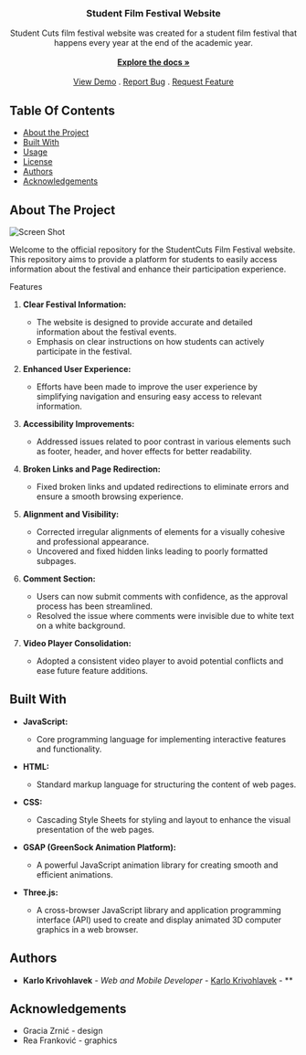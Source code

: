 <br/>
<p align="center">
  <h3 align="center">Student Film Festival Website</h3>

  <p align="center">
    Student Cuts film festival website was created for a student film festival that happens every year at the end of the academic year.
    <br/>
    <br/>
    <a href="https://github.com/KarloKrivohlavek/StudentCuts"><strong>Explore the docs »</strong></a>
    <br/>
    <br/>
    <a href="https://github.com/KarloKrivohlavek/StudentCuts">View Demo</a>
    .
    <a href="https://github.com/KarloKrivohlavek/StudentCuts/issues">Report Bug</a>
    .
    <a href="https://github.com/KarloKrivohlavek/StudentCuts/issues">Request Feature</a>
  </p>
</p>



## Table Of Contents

* [About the Project](#about-the-project)
* [Built With](#built-with)
* [Usage](#usage)
* [License](#license)
* [Authors](#authors)
* [Acknowledgements](#acknowledgements)

## About The Project

![Screen Shot](![firefox_0dRLkZR2X0](https://github.com/KarloKrivohlavek/StudentCuts/assets/131522524/c81d37bc-fb90-4531-bde9-0fc5d30edfcc)
)

Welcome to the official repository for the StudentCuts Film Festival website. This repository aims to provide a platform for students to easily access information about the festival and enhance their participation experience.


Features
1. **Clear Festival Information:**
   - The website is designed to provide accurate and detailed information about the festival events.
   - Emphasis on clear instructions on how students can actively participate in the festival.

2. **Enhanced User Experience:**
   - Efforts have been made to improve the user experience by simplifying navigation and ensuring easy access to relevant information.

3. **Accessibility Improvements:**
   - Addressed issues related to poor contrast in various elements such as footer, header, and hover effects for better readability.

4. **Broken Links and Page Redirection:**
   - Fixed broken links and updated redirections to eliminate errors and ensure a smooth browsing experience.

5. **Alignment and Visibility:**
   - Corrected irregular alignments of elements for a visually cohesive and professional appearance.
   - Uncovered and fixed hidden links leading to poorly formatted subpages.

6. **Comment Section:**
   - Users can now submit comments with confidence, as the approval process has been streamlined.
   - Resolved the issue where comments were invisible due to white text on a white background.

7. **Video Player Consolidation:**
   - Adopted a consistent video player to avoid potential conflicts and ease future feature additions.



## Built With

- **JavaScript:**
  - Core programming language for implementing interactive features and functionality.

- **HTML:**
  - Standard markup language for structuring the content of web pages.

- **CSS:**
  - Cascading Style Sheets for styling and layout to enhance the visual presentation of the web pages.

- **GSAP (GreenSock Animation Platform):**
  - A powerful JavaScript animation library for creating smooth and efficient animations.

- **Three.js:**
  - A cross-browser JavaScript library and application programming interface (API) used to create and display animated 3D computer graphics in a web browser.



## Authors

* **Karlo Krivohlavek** - *Web and Mobile Developer* - [Karlo Krivohlavek](https://github.com/KarloKrivohlavek) - **

## Acknowledgements

* Gracia Zrnić - design
* Rea Franković - graphics


